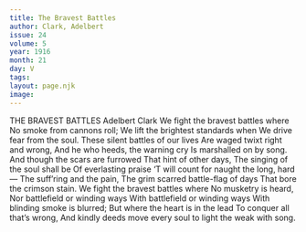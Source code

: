 ```yaml
---
title: The Bravest Battles
author: Clark, Adelbert
issue: 24
volume: 5
year: 1916
month: 21
day: V
tags:
layout: page.njk
image:
---
```

THE BRAVEST BATTLES   Adelbert Clark      We fight the bravest battles where   No smoke from cannons roll;   We lift the brightest standards when   We drive fear from the soul.   These silent battles of our lives   Are waged twixt right and wrong,   And he who heeds, the warning cry   Is marshalled on by song.      And though the scars are furrowed    That hint of other days,   The singing of the soul shall be    Of everlasting praise   ‘T will count for naught the long, hard—      The suff’ring and the pain,   The grim scarred battle-flag of days   That bore the crimson stain.      We fight the bravest battles where   No musketry is heard,   Nor battlefield or winding ways   With battlefield or winding ways   With blinding smoke is blurred;   But where the heart is in the lead   To conquer all that’s wrong,   And kindly deeds move every soul to light the weak with song.     




